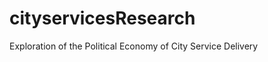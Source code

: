cityservicesResearch
====================

Exploration of the Political Economy of City Service Delivery
